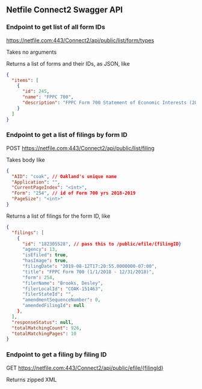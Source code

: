 ## Netfile Connect2 Swagger API

### Endpoint to get list of all form IDs
https://netfile.com:443/Connect2/api/public/list/form/types

Takes no arguments

Returns a list of forms and their IDs, as JSON, like
```json
{
  "items": [
    {
      "id": 245,
      "name": "FPPC 700",
      "description": "FPPC Form 700 Statement of Economic Interests (2002-2003)"
    }
  ]
}
```

### Endpoint to get a list of filings by form ID
POST https://netfile.com:443/Connect2/api/public/list/filing

Takes body like
```json
{
  "AID": "coak", // Oakland's unique name
  "Application": "",
  "CurrentPageIndex": "<int>",
  "Form": "254", // id of Form 700 yrs 2018-2019
  "PageSize": "<int>"
}
```

Returns a list of filings for the form ID, like
```json
{
  "filings": [
    {
      "id": "182305528", // pass this to /public/efile/{filingID}
      "agency": 13,
      "isEfiled": true,
      "hasImage": true,
      "filingDate": "2019-08-12T17:20:55.0000000-07:00",
      "title": "FPPC Form 700 (1/1/2018 - 12/31/2018)",
      "form": 254,
      "filerName": "Brooks, Desley",
      "filerLocalId": "COAK-151463",
      "filerStateId": "",
      "amendmentSequenceNumber": 0,
      "amendedFilingId": null
    },
  ],
  "responseStatus": null,
  "totalMatchingCount": 926,
  "totalMatchingPages": 10
}
```

### Endpoint to get a filing by filing ID
GET https://netfile.com:443/Connect2/api/public/efile/{filingId}

Returns zipped XML
